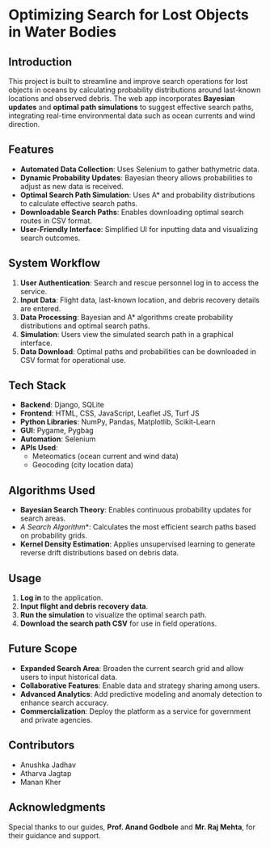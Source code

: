 # Optimizing Search for Lost Objects in Water Bodies

## Introduction

This project is built to streamline and improve search operations for lost objects in oceans by calculating probability distributions around last-known locations and observed debris. The web app incorporates **Bayesian updates** and **optimal path simulations** to suggest effective search paths, integrating real-time environmental data such as ocean currents and wind direction.

## Features

- **Automated Data Collection**: Uses Selenium to gather bathymetric data.
- **Dynamic Probability Updates**: Bayesian theory allows probabilities to adjust as new data is received.
- **Optimal Search Path Simulation**: Uses A* and probability distributions to calculate effective search paths.
- **Downloadable Search Paths**: Enables downloading optimal search routes in CSV format.
- **User-Friendly Interface**: Simplified UI for inputting data and visualizing search outcomes.

## System Workflow

1. **User Authentication**: Search and rescue personnel log in to access the service.
2. **Input Data**: Flight data, last-known location, and debris recovery details are entered.
3. **Data Processing**: Bayesian and A* algorithms create probability distributions and optimal search paths.
4. **Simulation**: Users view the simulated search path in a graphical interface.
5. **Data Download**: Optimal paths and probabilities can be downloaded in CSV format for operational use.

## Tech Stack

- **Backend**: Django, SQLite
- **Frontend**: HTML, CSS, JavaScript, Leaflet JS, Turf JS
- **Python Libraries**: NumPy, Pandas, Matplotlib, Scikit-Learn
- **GUI**: Pygame, Pygbag
- **Automation**: Selenium
- **APIs Used**: 
   - Meteomatics (ocean current and wind data)
   - Geocoding (city location data)

## Algorithms Used

- **Bayesian Search Theory**: Enables continuous probability updates for search areas.
- **A* Search Algorithm**: Calculates the most efficient search paths based on probability grids.
- **Kernel Density Estimation**: Applies unsupervised learning to generate reverse drift distributions based on debris data.

## Usage

1. **Log in** to the application.
2. **Input flight and debris recovery data**.
3. **Run the simulation** to visualize the optimal search path.
4. **Download the search path CSV** for use in field operations.

## Future Scope

- **Expanded Search Area**: Broaden the current search grid and allow users to input historical data.
- **Collaborative Features**: Enable data and strategy sharing among users.
- **Advanced Analytics**: Add predictive modeling and anomaly detection to enhance search accuracy.
- **Commercialization**: Deploy the platform as a service for government and private agencies.

## Contributors

- Anushka Jadhav
- Atharva Jagtap
- Manan Kher

## Acknowledgments

Special thanks to our guides, **Prof. Anand Godbole** and **Mr. Raj Mehta**, for their guidance and support.
